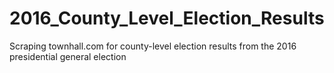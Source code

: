 # 2016_County_Level_Election_Results
Scraping townhall.com for county-level election results from the 2016 presidential general election
